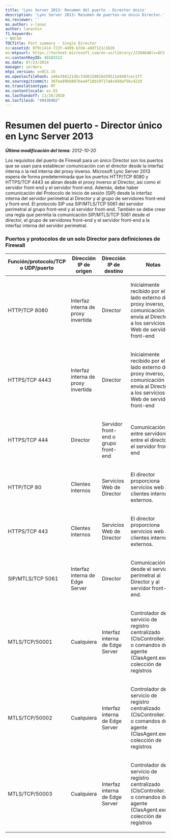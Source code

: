 ```yaml
---
title: 'Lync Server 2013: Resumen del puerto - Director único'
description: 'Lync Server 2013: Resumen de puertos-un único Director.'
ms.reviewer: ''
ms.author: v-lanac
author: lanachin
f1.keywords:
- NOCSH
TOCTitle: Port summary - Single Director
ms:assetid: 079c1414-723f-4499-b7d4-a0d7121c1626
ms:mtpsurl: https://technet.microsoft.com/en-us/library/JJ204648(v=OCS.15)
ms:contentKeyID: 48183322
ms.date: 07/23/2014
manager: serdars
mtps_version: v=OCS.15
ms.openlocfilehash: a46e394121dbc7dd6158016d39511e9487cec1ff
ms.sourcegitcommit: 36fee89bb887bea4f18b19f17a8c69daf5bc423d
ms.translationtype: MT
ms.contentlocale: es-ES
ms.lasthandoff: 11/26/2020
ms.locfileid: "49436982"
---
```

# <a name="port-summary---single-director-in-lync-server-2013"></a>Resumen del puerto - Director único en Lync Server 2013

<div data-xmlns="http://www.w3.org/1999/xhtml">

<div class="topic" data-xmlns="http://www.w3.org/1999/xhtml" data-msxsl="urn:schemas-microsoft-com:xslt" data-cs="https://msdn.microsoft.com/">

<div data-asp="https://msdn2.microsoft.com/asp">



</div>

<div id="mainSection">

<div id="mainBody">

<span> </span>

_**Última modificación del tema:** 2012-10-20_

Los requisitos del puerto de Firewall para un único Director son los puertos que se usan para establecer comunicación con el director desde la interfaz interna o la red interna del proxy inverso. Microsoft Lync Server 2013 espera de forma predeterminada que los puertos HTTP/TCP 8080 y HTTPS/TCP 4443 se abran desde el proxy inverso al Director, así como el servidor front-end y el servidor front-end. Además, debe haber comunicación del Protocolo de inicio de sesión (SIP) desde la interfaz interna del servidor perimetral al Director y al grupo de servidores front-end y front-end. El protocolo SIP usa SIP/MTLS/TCP 5061 del servidor perimetral al grupo front-end y al servidor front-end. También se debe crear una regla que permita la comunicación SIP/MTLS/TCP 5061 desde el director, el grupo de servidores front-end y el servidor front-end a la interfaz interna del servidor perimetral.

### <a name="single-director-ports-and-protocols-for-firewall-definitions"></a>Puertos y protocolos de un solo Director para definiciones de Firewall

<table>
<colgroup>
<col style="width: 25%" />
<col style="width: 25%" />
<col style="width: 25%" />
<col style="width: 25%" />
</colgroup>
<thead>
<tr class="header">
<th>Función/protocolo/TCP o UDP/puerto</th>
<th>Dirección IP de origen</th>
<th>Dirección IP de destino</th>
<th>Notas</th>
</tr>
</thead>
<tbody>
<tr class="odd">
<td><p>HTTP/TCP 8080</p></td>
<td><p>Interfaz interna de proxy invertida</p></td>
<td><p>Director</p></td>
<td><p>Inicialmente recibido por el lado externo del proxy inverso, la comunicación se envía al Director y a los servicios Web de servidor front-end</p></td>
</tr>
<tr class="even">
<td><p>HTTPS/TCP 4443</p></td>
<td><p>Interfaz interna de proxy invertida</p></td>
<td><p>Director</p></td>
<td><p>Inicialmente recibido por el lado externo del proxy inverso, la comunicación se envía al Director y a los servicios Web de servidor front-end</p></td>
</tr>
<tr class="odd">
<td><p>HTTPS/TCP 444</p></td>
<td><p>Director</p></td>
<td><p>Servidor front-end o grupo front-end</p></td>
<td><p>Comunicación entre servidores entre el director y el servidor front-end</p></td>
</tr>
<tr class="even">
<td><p>HTTP/TCP 80</p></td>
<td><p>Clientes internos</p></td>
<td><p>Servicios Web de Director</p></td>
<td><p>El director proporciona servicios web a clientes internos y externos.</p></td>
</tr>
<tr class="odd">
<td><p>HTTPS/TCP 443</p></td>
<td><p>Clientes internos</p></td>
<td><p>Servicios Web de Director</p></td>
<td><p>El director proporciona servicios web a clientes internos y externos.</p></td>
</tr>
<tr class="even">
<td><p>SIP/MTLS/TCP 5061</p></td>
<td><p>Interfaz interna de Edge Server</p></td>
<td><p>Director</p></td>
<td><p>Comunicación SIP desde el servidor perimetral al Director y al servidor front-end.</p></td>
</tr>
<tr class="odd">
<td><p>MTLS/TCP/50001</p></td>
<td><p>Cualquiera</p></td>
<td><p>Interfaz interna de Edge Server</p></td>
<td><p>Controlador de servicio de registro centralizado (ClsController.exe) o comandos del agente (ClasAgent.exe) y colección de registros</p></td>
</tr>
<tr class="even">
<td><p>MTLS/TCP/50002</p></td>
<td><p>Cualquiera</p></td>
<td><p>Interfaz interna de Edge Server</p></td>
<td><p>Controlador de servicio de registro centralizado (ClsController.exe) o comandos del agente (ClasAgent.exe) y colección de registros</p></td>
</tr>
<tr class="odd">
<td><p>MTLS/TCP/50003</p></td>
<td><p>Cualquiera</p></td>
<td><p>Interfaz interna de Edge Server</p></td>
<td><p>Controlador de servicio de registro centralizado (ClsController.exe) o comandos del agente (ClasAgent.exe) y colección de registros</p></td>
</tr>
</tbody>
</table>


</div>

<span> </span>

</div>

</div>

</div>

